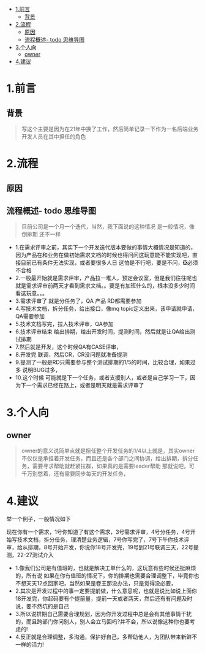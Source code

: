 <!-- TOC -->

- [1.前言](#1前言)
  - [背景](#背景)
- [2.流程](#2流程)
  - [原因](#原因)
  - [流程概述- todo 思维导图](#流程概述--todo-思维导图)
- [3.个人向](#3个人向)
  - [owner](#owner)
- [4.建议](#4建议)

<!-- /TOC -->
# 1.前言


## 背景

> 写这个主要是因为在21年中换了工作，然后简单记录一下作为一名后端业务开发人员在其中担任的角色

# 2.流程



## 原因



## 流程概述- todo 思维导图

> 目前公司是一个月一个迭代，当然，我下面说的这种情况 是一般情况，像倒排期 还不一样

- 1.在需求评审之前，其实下一个开发迭代版本要做的事情大概情况是知道的，因为产品在和业务在做初始需求文档的时候也得问问这玩意能不能实现吧，直接目前已有条件无法实现，或者要很多人日 这怕是不行吧，要是不问，❎必须不合格
- 2.一般最开始就是需求评审，产品拉一堆人，预定会议室，但是我们往往呢也就是需求评审前两天才看到需求文档。。要是有加班什么的，根本没多少时间看这玩意。。。
- 3.需求评审了 就是分任务了，QA 产品 RD都需要参加
- 4.写技术文档，拆分任务，给出接口，像mq topic定义出来，该申请就申请，QA需要参加
- 5.技术文档写完，拉人技术评审，QA参加
- 6.技术评审结束 给出排期，给出开发时间，提测时间，然后就是让QA给出测试排期
- 7.然后就是开发，这个时候QA有CASE评审，
- 8.开发完 联调，然后CR，CR没问题就准备提测
- 9.提测了一般是RD只需要参与整个测试排期的1/5的时间，比较合理，如果过多 说明BUG过多，
- 10.这个时候 可能就是下一个任务，或者支援别人，或者是自己学习一下，因为下一个需求已经在路上，或者是明天就是需求评审了


# 3.个人向

## owner

> owner的意义说简单点就是担任整个开发任务的1/4以上就是，其实owner不仅仅是承担着开发任务，而且还是各个部门之间协调，给出排期，拆分任务，需要寻求帮助就赶紧拉群，如果真的是需要leader帮助 那就说吧，可千万别憋着，还有需要同步每天的开发任务，


# 4.建议

举一个例子，一般情况如下

现在你有一个需求，1号你知道了有这个需求，3号需求评审，4号分任务，4号开始写技术文档，拆分任务，理清楚业务逻辑，7号你写完了，7号下午你技术评审，给从排期，8号开始开发，你说你18号开发完，19号到21号联调三天，22号提测，22-27测试介入




- 1.像我们公司是有值班的，也就是解决工单什么的，这玩意有些时候还挺麻烦的，所有说  如果在你有值班的情况下，你的排期也需要合理调整下，毕竟你也不想天天12点回家吧，当然如果是卷王那没办法，只是觉得没必要，
- 2.其次是开发过程中的事一定要提前做，什么意思呢，也就是说比如说上面你18开发完，你起码要有个提前量，提前一天或者两天，然后还有有问题及时说，要不然坑的是自己
- 3.所以说排期自己需要合理规划，因为你开发过程中总是会有其他事情干扰的，而且跨部门你问别人，别人会立马回吗?并不会，所以说像这种你也要考虑的!
- 4.反正就是合理调整，多沟通，保护好自己，多帮助他人，为团队带来新鲜不一样的活力!




